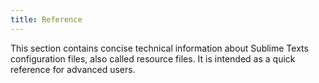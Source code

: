 ```yaml
---
title: Reference
---
```


This section contains concise technical information
about Sublime Texts configuration files,
also called resource files.
It is intended
as a quick reference for advanced users.
